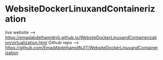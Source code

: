 # WebsiteDockerLinuxandContainerization

live website --> https://emadabdelhamidnjit.github.io/WebsiteDockerLinuxandContainerization/virtualization.html
Github repo --> https://github.com/EmadAbdelhamidNJIT/WebsiteDockerLinuxandContainerization